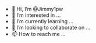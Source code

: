 - 👋 Hi, I’m @Jimmy1pw
- 👀 I’m interested in ...
- 🌱 I’m currently learning ...
- 💞️ I’m looking to collaborate on ...
- 📫 How to reach me ...

<!---
Jimmy1pw/Jimmy1pw is a ✨ special ✨ repository because its `README.md` (this file) appears on your GitHub profile.
You can click the Preview link to take a look at your changes.
--->
